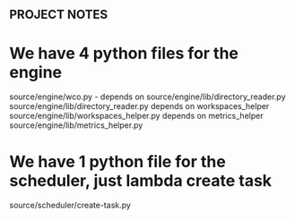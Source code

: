PROJECT NOTES
-------------
# We have 4 python files for the engine

source/engine/wco.py - depends on source/engine/lib/directory_reader.py
source/engine/lib/directory_reader.py depends on workspaces_helper
source/engine/lib/workspaces_helper.py depends on metrics_helper
source/engine/lib/metrics_helper.py

# We have 1 python file for the scheduler, just lambda create task

source/scheduler/create-task.py
